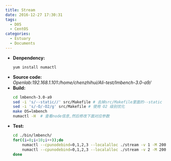 ```yaml
---
title: Stream
date: 2016-12-27 17:30:31
tags:
  - D05
  - CentOS
categories:
  - Estuary
  - Documents
---
```


- **Denpendency:**
  ```bash
  yum install numactl
  ```
- **Source code:**  
  *Openlab:192.168.1.101:/home/chenzhihui/Ali-test/lmbench-3.0-a9/*
- **Build:**
  ```bash
  cd lmbench-3.0-a9
  sed -i 's/--static//' src/Makefile # 去掉src/Makefile里面的--static
  sed -i 's/-O/-O2/g' src/Makefile # 使用 O2 级别优化
  make OS=lmbench
  numactl -H  # 查看node信息,然后修改下面对应参数
  ```
- **Test:**
  ```bash
  cd ./bin/lmbench/
  for((i=0;i<10;i++));do
	  numactl --cpunodebind=0,1,2,3 --localalloc ./stream -v 1 -M 200M -P 64
	  numactl --cpunodebind=0,1,2,3 --localalloc ./stream -v 2 -M 200M -P 64
  done
  ```
